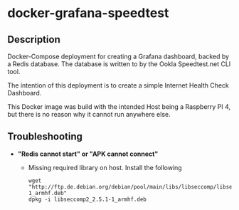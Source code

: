 # docker-grafana-speedtest

## Description

Docker-Compose deployment for creating a Grafana dashboard, backed by a Redis
database.  The database is written to by the Ookla Speedtest.net CLI tool.

The intention of this deployment is to create a simple Internet Health Check
Dashboard.

This Docker image was build with the intended Host being a Raspberry PI 4, but
there is no reason why it cannot run anywhere else.


## Troubleshooting

- **"Redis cannot start" or "APK cannot connect"**
  - Missing required library on host.  Install the following

    ```shell
    wget "http://ftp.de.debian.org/debian/pool/main/libs/libseccomp/libseccomp2_2.5.1-1_armhf.deb"
    dpkg -i libseccomp2_2.5.1-1_armhf.deb
    ```
